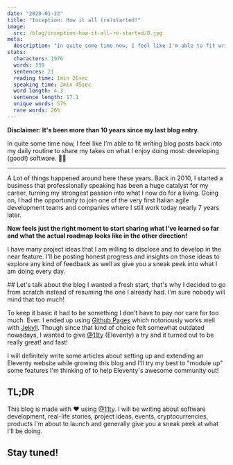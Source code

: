 ```yaml
---
date: "2020-01-22"
title: "Inception: How it all (re)started!"
image:
  src: /blog/inception-how-it-all-re-started/0.jpg
meta:
  description: "In quite some time now, I feel like I'm able to fit writing blog posts back into my daily routine to share my takes on what I enjoy doing most: developing (good!) software"
stats:
  characters: 1976
  words: 359
  sentences: 21
  reading time: 1min 26sec
  speaking time: 2min 45sec
  word length: 4.3
  sentence length: 17.1
  unique words: 57%
  rare words: 26%
---
```


**Disclaimer: It's been more than 10 years since my last blog entry.**

In quite some time now, I feel like I'm able to fit writing blog posts back into my daily routine to share my takes on what I enjoy doing most: developing (good!) software. 👨‍💻

---

A Lot of things happened around here these years. Back in 2010, I started a business that professionally speaking has been a huge catalyst for my career, turning my strongest passion into what I now do for a living.  Going on, I had the opportunity to join one of the very first Italian agile development teams and companies where I still work today nearly 7 years later.

**Now feels just the right moment to start sharing what I've learned so far and what the actual roadmap looks like in the other direction!**

I have many project ideas that I am willing to disclose and to develop in the near feature. I'll be posting honest progress and insights on those ideas to explore any kind of feedback as well as give you a sneak peek into what I am doing every day.

## Let's talk about the blog
I wanted a fresh start, that's why I decided to go from scratch instead of resuming the one I already had. I'm sure nobody will mind that too much!


To keep it basic it had to be something I don't have to pay nor care for too much. Ever. I ended up using [Github Pages](https://pages.github.com) which notoriously works well with [Jekyll](https://jekyllrb.com). Though since that kind of choice felt somewhat outdated nowadays, I wanted to give [@11ty](https://www.11ty.dev) (Eleventy) a try and it turned out to be really great! and fast!

I will definitely write some articles about setting up and extending an Eleventy website while growing this blog and I'll try my best to "module up" some features I'm thinking of to help Eleventy's awesome community out!

## TL;DR
This blog is made with ❤️ using [@11ty](https://www.11ty.dev). I will be writing about software development, real-life stories, project ideas, events, cryptocurrencies, products I'm about to launch and generally give you a sneak peek at what I'll be doing.

## Stay tuned!
